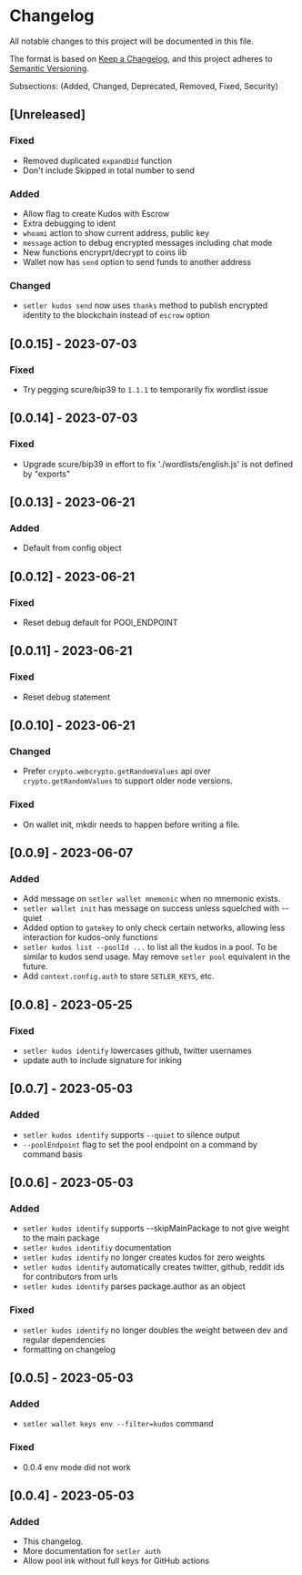 # Changelog

All notable changes to this project will be documented in this file.

The format is based on [Keep a Changelog](https://keepachangelog.com/en/1.0.0/),
and this project adheres to [Semantic Versioning](https://semver.org/spec/v2.0.0.html).

Subsections: (Added, Changed, Deprecated, Removed, Fixed, Security)

## [Unreleased]

### Fixed

- Removed duplicated `expandDid` function
- Don't include Skipped in total number to send

### Added

- Allow flag to create Kudos with Escrow
- Extra debugging to ident
- `whoami` action to show current address, public key
- `message` action to debug encrypted messages including chat mode
- New functions encryprt/decrypt to coins lib
- Wallet now has `send` option to send funds to another address

### Changed

- `setler kudos send` now uses `thanks` method to publish encrypted identity to the blockchain instead of `escrow` option

## [0.0.15] - 2023-07-03

### Fixed

- Try pegging scure/bip39 to `1.1.1` to temporarily fix wordlist issue

## [0.0.14] - 2023-07-03

### Fixed

- Upgrade scure/bip39 in effort to fix './wordlists/english.js' is not defined by "exports"

## [0.0.13] - 2023-06-21

### Added

- Default from config object

## [0.0.12] - 2023-06-21

### Fixed

- Reset debug default for POOl_ENDPOINT

## [0.0.11] - 2023-06-21

### Fixed

- Reset debug statement

## [0.0.10] - 2023-06-21

### Changed

- Prefer `crypto.webcrypto.getRandomValues` api over `crypto.getRandomValues` to support older node versions.

### Fixed

- On wallet init, mkdir needs to happen before writing a file.

## [0.0.9] - 2023-06-07

### Added

- Add message on `setler wallet mnemonic` when no mnemonic exists.
- `setler wallet init` has message on success unless squelched with --quiet
- Added option to `gatekey` to only check certain networks, allowing less interaction for kudos-only functions
- `setler kudos list --poolId ...` to list all the kudos in a pool. To be similar to kudos send usage. May remove `setler pool` equivalent in the future.
- Add `context.config.auth` to store `SETLER_KEYS`, etc.

## [0.0.8] - 2023-05-25

### Fixed

- `setler kudos identify` lowercases github, twitter usernames
- update auth to include signature for inking

## [0.0.7] - 2023-05-03

### Added

- `setler kudos identify` supports `--quiet` to silence output
- `--poolEndpoint` flag to set the pool endpoint on a command by command basis

## [0.0.6] - 2023-05-03

### Added

- `setler kudos identify` supports --skipMainPackage to not give weight to the main package
- `setler kudos identifiy` documentation
- `setler kudos identify` no longer creates kudos for zero weights
- `setler kudos identify` automatically creates twitter, github, reddit ids for contributors from urls
- `setler kudos identify` parses package.author as an object

### Fixed

- `setler kudos identify` no longer doubles the weight between dev and regular dependencies
- formatting on changelog

## [0.0.5] - 2023-05-03

### Added

- `setler wallet keys env --filter=kudos` command

### Fixed

- 0.0.4 env mode did not work

## [0.0.4] - 2023-05-03

### Added

- This changelog.
- More documentation for `setler auth`
- Allow pool ink without full keys for GitHub actions
